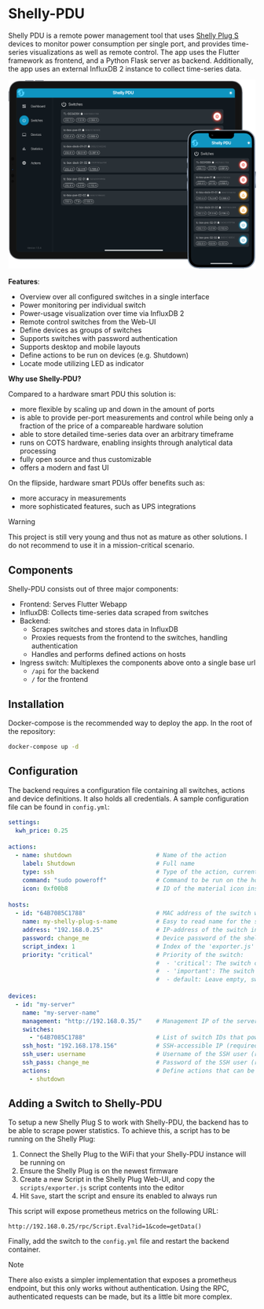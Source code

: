 # Shelly-PDU

Shelly PDU is a remote power management tool that uses [Shelly Plug S](https://www.shelly.com/en-de/products/product-overview/shelly-plus-plug-s) devices to monitor power consumption per single port, and provides time-series visualizations as well as remote control. The app uses the Flutter framework as frontend, and a Python Flask server as backend. Additionally, the app uses an external InfluxDB 2 instance to collect time-series data.

![Dashboard](./screenshots/mockup.png)

**Features**:

- Overview over all configured switches in a single interface
- Power monitoring per individual switch
- Power-usage visualization over time via InfluxDB 2
- Remote control switches from the Web-UI
- Define devices as groups of switches
- Supports switches with password authentication
- Supports desktop and mobile layouts
- Define actions to be run on devices (e.g. Shutdown)
- Locate mode utilizing LED as indicator

**Why use Shelly-PDU?**

Compared to a hardware smart PDU this solution is:

- more flexible by scaling up and down in the amount of ports
- is able to provide per-port measurements and control while being only a fraction of the price of a compareable hardware solution
- able to store detailed time-series data over an arbitrary timeframe
- runs on COTS hardware, enabling insights through analytical data processing
- fully open source and thus customizable
- offers a modern and fast UI

On the flipside, hardware smart PDUs offer benefits such as:

- more accuracy in measurements
- more sophisticated features, such as UPS integrations

> [!WARNING]  
> This project is still very young and thus not as mature as other solutions. I do not recommend to use it in a mission-critical scenario.

## Components

Shelly-PDU consists out of three major components:

- Frontend: Serves Flutter Webapp
- InfluxDB: Collects time-series data scraped from switches
- Backend:
  - Scrapes switches and stores data in InfluxDB
  - Proxies requests from the frontend to the switches, handling authentication
  - Handles and performs defined actions on hosts
- Ingress switch: Multiplexes the components above onto a single base url
  - `/api` for the backend
  - `/` for the frontend

## Installation

Docker-compose is the recommended way to deploy the app. In the root of the repository:

```sh
docker-compose up -d
```

## Configuration

The backend requires a configuration file containing all switches, actions and device definitions. It also holds all credentials. A sample configuration file can be found in `config.yml`:

```yml
settings:
  kwh_price: 0.25

actions:
  - name: shutdown                        # Name of the action
    label: Shutdown                       # Full name
    type: ssh                             # Type of the action, currently only 'ssh' supported
    command: "sudo poweroff"              # Command to be run on the host
    icon: 0xf00b8                         # ID of the material icon inside flutter

hosts:
  - id: "64B7085C1788"                    # MAC address of the switch without ':'
    name: my-shelly-plug-s-name           # Easy to read name for the switch
    address: "192.168.0.25"               # IP-address of the switch in the network, ensure static IP
    password: change_me                   # Device password of the shelly plug, remove if no password is set
    script_index: 1                       # Index of the 'exporter.js' script. Open the script editor in the shelly web-ui to obtain the index, e.g. http://192.168.0.25/#/script/1
    priority: "critical"                  # Priority of the switch:
                                          #  - 'critical': The switch cannot be turned off
                                          #  - 'important': The switch can only be turned of with a long press on the power button
                                          #  - default: Leave empty, switch can be turned of with tap on the power button

devices:
  - id: "my-server"
    name: "my-server-name"
    management: "http://192.168.0.35/"    # Management IP of the server, like IPMI or Web-UI
    switches:
      - "64B7085C1788"                    # List of switch IDs that power this server
    ssh_host: "192.168.178.156"           # SSH-accessible IP (required if actions are defined)
    ssh_user: username                    # Username of the SSH user (required if actions are defined)
    ssh_pass: change_me                   # Password of the SSH user (required if actions are defined)
    actions:                              # Define actions that can be performed on this host (optional)
      - shutdown
```

## Adding a Switch to Shelly-PDU

To setup a new Shelly Plug S to work with Shelly-PDU, the backend has to be able to scrape power statistics. To achieve this, a script has to be running on the Shelly Plug:

1. Connect the Shelly Plug to the WiFi that your Shelly-PDU instance will be running on
2. Ensure the Shelly Plug is on the newest firmware
3. Create a new Script in the Shelly Plug Web-UI, and copy the `scripts/exporter.js` script contents into the editor
4. Hit `Save`, start the script and ensure its enabled to always run

This script will expose prometheus metrics on the following URL:

```
http://192.168.0.25/rpc/Script.Eval?id=1&code=getData()
```

Finally, add the switch to the `config.yml` file and restart the backend container.

> [!NOTE]  
> There also exists a simpler implementation that exposes a prometheus endpoint, but this only works without authentication. Using the RPC, authenticated requests can be made, but its a little bit more complex.
